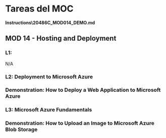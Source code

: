 # Tareas del MOC

**Instructions\20486C_MOD014_DEMO.md**

## MOD 14 - Hosting and Deployment

### L1: 

N/A

### L2: Deployment to Microsoft Azure

### Demonstration: How to Deploy a Web Application to Microsoft Azure

### L3: Microsoft Azure Fundamentals

### Demonstration: How to Upload an Image to Microsoft Azure Blob Storage

